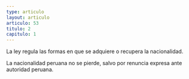 ```yaml
---
type: articulo
layout: articulo
articulo: 53
titulo: 2
capitulo: 1
---
```

La ley regula las formas en que se adquiere o recupera la nacionalidad.

La nacionalidad peruana no se pierde, salvo por renuncia expresa ante autoridad peruana.